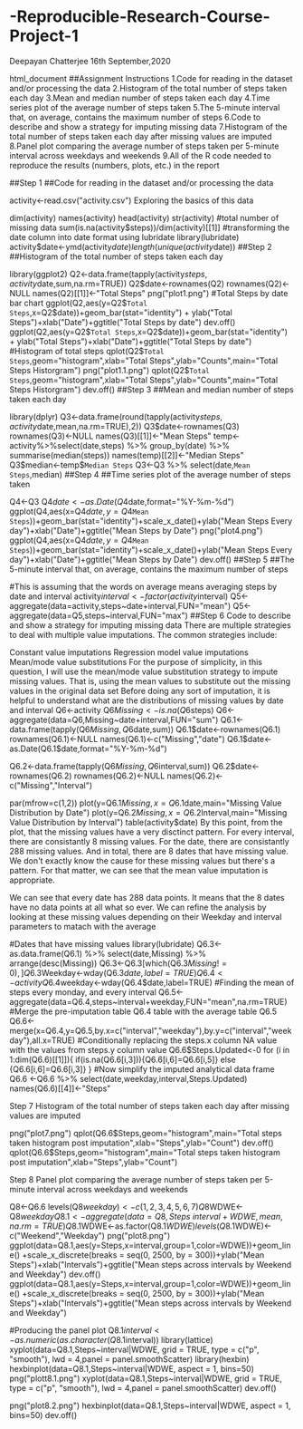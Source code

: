 # -Reproducible-Research-Course-Project-1

Deepayan Chatterjee
16th September,2020

html_document
##Assignment Instructions 1.Code for reading in the dataset and/or processing the data 2.Histogram of the total number of steps taken each day 3.Mean and median number of steps taken each day 4.Time series plot of the average number of steps taken 5.The 5-minute interval that, on average, contains the maximum number of steps 6.Code to describe and show a strategy for imputing missing data 7.Histogram of the total number of steps taken each day after missing values are imputed 8.Panel plot comparing the average number of steps taken per 5-minute interval across weekdays and weekends 9.All of the R code needed to reproduce the results (numbers, plots, etc.) in the report

##Step 1 ##Code for reading in the dataset and/or processing the data

activity<-read.csv("activity.csv")
Exploring the basics of this data

dim(activity)
names(activity)
head(activity)
str(activity)
#total number of missing data
sum(is.na(activity$steps))/dim(activity)[[1]]
#transforming the date column into date format using lubridate
library(lubridate)
activity$date<-ymd(activity$date)
length(unique(activity$date))
##Step 2 ##Histogram of the total number of steps taken each day

library(ggplot2)
Q2<-data.frame(tapply(activity$steps,activity$date,sum,na.rm=TRUE))
Q2$date<-rownames(Q2)
rownames(Q2)<-NULL
names(Q2)[[1]]<-"Total Steps"
png("plot1.png")
#Total Steps by date bar chart
ggplot(Q2,aes(y=Q2$`Total Steps`,x=Q2$date))+geom_bar(stat="identity") + ylab("Total Steps")+xlab("Date")+ggtitle("Total Steps by date")
dev.off()
ggplot(Q2,aes(y=Q2$`Total Steps`,x=Q2$date))+geom_bar(stat="identity") + ylab("Total Steps")+xlab("Date")+ggtitle("Total Steps by date")
#Histogram of total steps
qplot(Q2$`Total Steps`,geom="histogram",xlab="Total Steps",ylab="Counts",main="Total Steps Historgram")
png("plot1.1.png")
qplot(Q2$`Total Steps`,geom="histogram",xlab="Total Steps",ylab="Counts",main="Total Steps Historgram")
dev.off()
##Step 3 ##Mean and median number of steps taken each day

library(dplyr)
Q3<-data.frame(round(tapply(activity$steps,activity$date,mean,na.rm=TRUE),2))
Q3$date<-rownames(Q3)
rownames(Q3)<-NULL
names(Q3)[[1]]<-"Mean Steps"
temp<-activity%>%select(date,steps) %>% group_by(date) %>% summarise(median(steps))
names(temp)[[2]]<-"Median Steps"
Q3$median<-temp$`Median Steps`
Q3<-Q3 %>% select(date,`Mean Steps`,median)
##Step 4 ##Time series plot of the average number of steps taken

Q4<-Q3
Q4$date<-as.Date(Q4$date,format="%Y-%m-%d")
ggplot(Q4,aes(x=Q4$date,y=Q4$`Mean Steps`))+geom_bar(stat="identity")+scale_x_date()+ylab("Mean Steps Every day")+xlab("Date")+ggtitle("Mean Steps by Date")
png("plot4.png")
ggplot(Q4,aes(x=Q4$date,y=Q4$`Mean Steps`))+geom_bar(stat="identity")+scale_x_date()+ylab("Mean Steps Every day")+xlab("Date")+ggtitle("Mean Steps by Date")
dev.off()
##Step 5 ##The 5-minute interval that, on average, contains the maximum number of steps

#This is assuming that the words on average means averaging steps by date and interval
activity$interval<-factor(activity$interval)
Q5<-aggregate(data=activity,steps~date+interval,FUN="mean")
Q5<-aggregate(data=Q5,steps~interval,FUN="max")
##Step 6 Code to describe and show a strategy for imputing missing data There are multiple strategies to deal with multiple value imputations. The common strategies include:

Constant value imputations
Regression model value imputations
Mean/mode value substitutions For the purpose of simplicity, in this question, I will use the mean/mode value substitution strategy to impute missing values. That is, using the mean values to substitute out the missing values in the original data set Before doing any sort of imputation, it is helpful to understand what are the distributions of missing values by date and interval
Q6<-activity
Q6$Missing<-is.na(Q6$steps)
Q6<-aggregate(data=Q6,Missing~date+interval,FUN="sum")
Q6.1<-data.frame(tapply(Q6$Missing,Q6$date,sum))
Q6.1$date<-rownames(Q6.1)
rownames(Q6.1)<-NULL
names(Q6.1)<-c("Missing","date")
Q6.1$date<-as.Date(Q6.1$date,format="%Y-%m-%d")

Q6.2<-data.frame(tapply(Q6$Missing,Q6$interval,sum))
Q6.2$date<-rownames(Q6.2)
rownames(Q6.2)<-NULL
names(Q6.2)<-c("Missing","Interval")

par(mfrow=c(1,2))
plot(y=Q6.1$Missing,x=Q6.1$date,main="Missing Value Distribution by Date")
plot(y=Q6.2$Missing,x=Q6.2$Interval,main="Missing Value Distribution by Interval")
table(activity$date)
By this point, from the plot, that the missing values have a very disctinct pattern. For every interval, there are consistantly 8 missing values. For the date, there are consistantly 288 missing values. And in total, there are 8 dates that have missing value. We don't exactly know the cause for these missing values but there's a pattern. For that matter, we can see that the mean value imputation is appropriate.

We can see that every date has 288 data points. It means that the 8 dates have no data points at all what so ever. We can refine the analysis by looking at these missing values depending on their Weekday and interval parameters to matach with the average

#Dates that have missing values 
library(lubridate)
Q6.3<-as.data.frame(Q6.1) %>% select(date,Missing) %>% arrange(desc(Missing))
Q6.3<-Q6.3[which(Q6.3$Missing!=0),]
Q6.3$Weekday<-wday(Q6.3$date,label=TRUE)
Q6.4<-activity
Q6.4$weekday<-wday(Q6.4$date,label=TRUE)
#Finding the mean of steps every monday, and every interval
Q6.5<-aggregate(data=Q6.4,steps~interval+weekday,FUN="mean",na.rm=TRUE)
#Merge the pre-imputation table Q6.4 table with the average table Q6.5
Q6.6<-merge(x=Q6.4,y=Q6.5,by.x=c("interval","weekday"),by.y=c("interval","weekday"),all.x=TRUE)
#Conditionally replacing the steps.x column NA value with the values from steps.y column value 
Q6.6$Steps.Updated<-0
for (i in 1:dim(Q6.6)[[1]]){
if(is.na(Q6.6[i,3])){Q6.6[i,6]=Q6.6[i,5]}
else {Q6.6[i,6]=Q6.6[i,3]}
}
#Now simplify the imputed analytical data frame
Q6.6 <-Q6.6  %>% select(date,weekday,interval,Steps.Updated)
names(Q6.6)[[4]]<-"Steps"

Step 7
Histogram of the total number of steps taken each day after missing values are imputed

png("plot7.png")
qplot(Q6.6$Steps,geom="histogram",main="Total steps taken histogram post imputation",xlab="Steps",ylab="Count")
dev.off()
qplot(Q6.6$Steps,geom="histogram",main="Total steps taken histogram post imputation",xlab="Steps",ylab="Count")

Step 8
Panel plot comparing the average number of steps taken per 5-minute interval across weekdays and weekends

Q8<-Q6.6
levels(Q8$weekday)<-c(1,2,3,4,5,6,7)
Q8$WDWE<-Q8$weekday %in% c(1,2,3,4,5)
Q8.1<-aggregate(data=Q8,Steps~interval+WDWE,mean,na.rm=TRUE)
Q8.1$WDWE<-as.factor(Q8.1$WDWE)
levels(Q8.1$WDWE)<-c("Weekend","Weekday")
png("plot8.png")
ggplot(data=Q8.1,aes(y=Steps,x=interval,group=1,color=WDWE))+geom_line() +scale_x_discrete(breaks = seq(0, 2500, by = 300))+ylab("Mean Steps")+xlab("Intervals")+ggtitle("Mean steps across intervals by Weekend and Weekday")
dev.off()
ggplot(data=Q8.1,aes(y=Steps,x=interval,group=1,color=WDWE))+geom_line() +scale_x_discrete(breaks = seq(0, 2500, by = 300))+ylab("Mean Steps")+xlab("Intervals")+ggtitle("Mean steps across intervals by Weekend and Weekday")

#Producing the panel plot
Q8.1$interval<-as.numeric(as.character(Q8.1$interval))
library(lattice)
xyplot(data=Q8.1,Steps~interval|WDWE, grid = TRUE, type = c("p", "smooth"), lwd = 4,panel = panel.smoothScatter)
library(hexbin)
hexbinplot(data=Q8.1,Steps~interval|WDWE, aspect = 1, bins=50)
png("plott8.1.png")
xyplot(data=Q8.1,Steps~interval|WDWE, grid = TRUE, type = c("p", "smooth"), lwd = 4,panel = panel.smoothScatter)
dev.off()

png("plot8.2.png")
hexbinplot(data=Q8.1,Steps~interval|WDWE, aspect = 1, bins=50)
dev.off()
